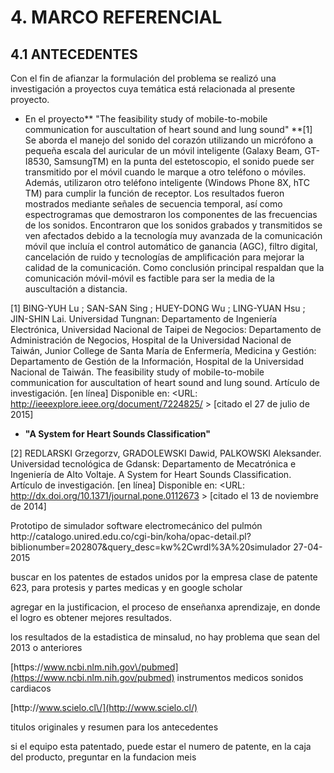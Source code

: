 # 4. MARCO REFERENCIAL

## 4.1 ANTECEDENTES

Con el fin de afianzar la formulación del problema se realizó una investigación a proyectos cuya temática está relacionada al presente proyecto.

* En el proyecto** "The feasibility study of mobile-to-mobile communication for auscultation of heart sound and lung sound" **\[1\] Se aborda el manejo del sonido del corazón utilizando un micrófono a pequeña escala del auricular de un móvil inteligente \(Galaxy Beam, GT-I8530, SamsungTM\) en la punta del estetoscopio, el sonido puede ser transmitido por el móvil cuando le marque a otro teléfono o móviles.  Además, utilizaron otro teléfono inteligente \(Windows Phone 8X, hTC TM\) para cumplir la función de receptor. Los resultados fueron mostrados mediante señales de secuencia temporal, así como espectrogramas que demostraron los componentes de las frecuencias de los sonidos. 
  Encontraron que los sonidos grabados y transmitidos se ven afectados debido a la tecnología muy avanzada de la comunicación móvil que incluía el control automático de ganancia \(AGC\), filtro digital, cancelación de ruido y tecnologías de amplificación para mejorar la calidad de la comunicación. Como conclusión principal respaldan que la comunicación móvil-móvil es factible para ser la media de la auscultación a distancia. 

\[1\] BING-YUH Lu ; SAN-SAN Sing ; HUEY-DONG Wu ; LING-YUAN Hsu ; JIN-SHIN Lai. Universidad Tungnan: Departamento de Ingeniería Electrónica, Universidad Nacional de Taipei de Negocios: Departamento de Administración de Negocios, Hospital de la Universidad Nacional de Taiwán, Junior College de Santa María de Enfermería, Medicina y Gestión: Departamento de Gestión de la Información, Hospital de la Universidad Nacional de Taiwán. The feasibility study of mobile-to-mobile communication for auscultation of heart sound and lung sound. Artículo de investigación. \[en línea\] Disponible en: &lt;URL: [http:\/\/ieeexplore.ieee.org\/document\/7224825\/](http://ieeexplore.ieee.org/document/7224825/) &gt; \[citado el 27 de julio de 2015\] 

* **"A System for Heart Sounds Classification"**

\[2\] REDLARSKI Grzegorzv, GRADOLEWSKI Dawid, PALKOWSKI Aleksander. Universidad tecnológica de Gdansk: Departamento de Mecatrónica e Ingeniería de Alto Voltaje. A System for Heart Sounds Classification. Artículo de investigación. \[en línea\] Disponible en: &lt;URL: [http:\/\/dx.doi.org\/10.1371\/journal.pone.0112673](http://dx.doi.org/10.1371/journal.pone.0112673) &gt; \[citado el 13 de noviembre de 2014\]





Prototipo de simulador software electromecánico del pulmón
http:\/\/catalogo.unired.edu.co\/cgi-bin\/koha\/opac-detail.pl?biblionumber=202807&query\_desc=kw%2Cwrdl%3A%20simulador
27-04-2015

buscar en los patentes de estados unidos por la empresa
clase de patente 623, para protesis y partes medicas
y en google scholar

agregar en la justificacion, el proceso de enseñanxa aprendizaje, en donde el logro es obtener mejores resultados.

los resultados de la estadistica de minsalud, no hay problema que sean del 2013 o anteriores

[https:\/\/www.ncbi.nlm.nih.gov\/pubmed](https://www.ncbi.nlm.nih.gov/pubmed)
instrumentos medicos sonidos cardiacos

[http:\/\/www.scielo.cl\/](http://www.scielo.cl/)

titulos originales y resumen para los antecedentes

si el equipo esta patentado, puede estar el numero de patente, en la caja del producto, preguntar en la fundacion meis

